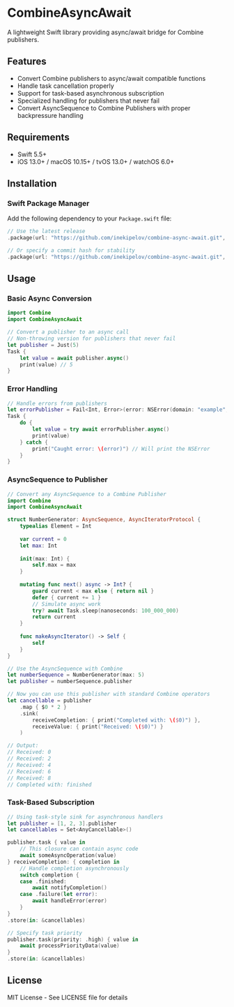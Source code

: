 # CombineAsyncAwait

A lightweight Swift library providing async/await bridge for Combine publishers.

## Features

- Convert Combine publishers to async/await compatible functions
- Handle task cancellation properly
- Support for task-based asynchronous subscription
- Specialized handling for publishers that never fail
- Convert AsyncSequence to Combine Publishers with proper backpressure handling

## Requirements

- Swift 5.5+
- iOS 13.0+ / macOS 10.15+ / tvOS 13.0+ / watchOS 6.0+

## Installation

### Swift Package Manager

Add the following dependency to your `Package.swift` file:

```swift
// Use the latest release
.package(url: "https://github.com/inekipelov/combine-async-await.git", from: "0.1.0")

// Or specify a commit hash for stability
.package(url: "https://github.com/inekipelov/combine-async-await.git", .revision("commit-hash"))
```

## Usage

### Basic Async Conversion

```swift
import Combine
import CombineAsyncAwait

// Convert a publisher to an async call
// Non-throwing version for publishers that never fail
let publisher = Just(5)
Task {
    let value = await publisher.async()
    print(value) // 5
}

```

### Error Handling

```swift
// Handle errors from publishers
let errorPublisher = Fail<Int, Error>(error: NSError(domain: "example", code: 1))
Task {
    do {
        let value = try await errorPublisher.async()
        print(value)
    } catch {
        print("Caught error: \(error)") // Will print the NSError
    }
}
```

### AsyncSequence to Publisher

```swift
// Convert any AsyncSequence to a Combine Publisher
import Combine
import CombineAsyncAwait

struct NumberGenerator: AsyncSequence, AsyncIteratorProtocol {
    typealias Element = Int
    
    var current = 0
    let max: Int
    
    init(max: Int) {
        self.max = max
    }
    
    mutating func next() async -> Int? {
        guard current < max else { return nil }
        defer { current += 1 }
        // Simulate async work
        try? await Task.sleep(nanoseconds: 100_000_000)
        return current
    }
    
    func makeAsyncIterator() -> Self {
        self
    }
}

// Use the AsyncSequence with Combine
let numberSequence = NumberGenerator(max: 5)
let publisher = numberSequence.publisher

// Now you can use this publisher with standard Combine operators
let cancellable = publisher
    .map { $0 * 2 }
    .sink(
        receiveCompletion: { print("Completed with: \($0)") },
        receiveValue: { print("Received: \($0)") }
    )

// Output:
// Received: 0
// Received: 2
// Received: 4
// Received: 6
// Received: 8
// Completed with: finished
```

### Task-Based Subscription

```swift
// Using task-style sink for asynchronous handlers
let publisher = [1, 2, 3].publisher
let cancellables = Set<AnyCancellable>()

publisher.task { value in
    // This closure can contain async code
    await someAsyncOperation(value)
} receiveCompletion: { completion in
    // Handle completion asynchronously
    switch completion {
    case .finished:
        await notifyCompletion()
    case .failure(let error):
        await handleError(error)
    }
}
.store(in: &cancellables)

// Specify task priority
publisher.task(priority: .high) { value in
    await processPriorityData(value)
}
.store(in: &cancellables)
```

## License

MIT License - See LICENSE file for details
